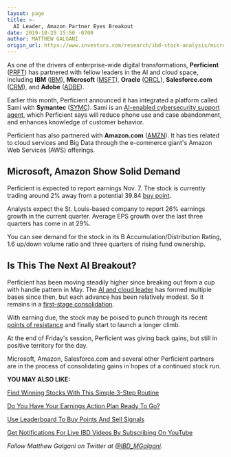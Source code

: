 ```yaml
---
layout: page
title: >-
  AI Leader, Amazon Partner Eyes Breakout
date: 2019-10-25 15:50 -0700
author: MATTHEW GALGANI
origin_url: https://www.investors.com/research/ibd-stock-analysis/microsoft-salesforce-adobe-partner-perficient-preps-buy-zone/
---
```





As one of the drivers of enterprise-wide digital transformations, **Perficient** ([PRFT](https://research.investors.com/quote.aspx?symbol=PRFT)) has partnered with fellow leaders in the AI and cloud space, including **IBM** ([IBM](https://research.investors.com/quote.aspx?symbol=IBM)), **Microsoft** ([MSFT](https://research.investors.com/quote.aspx?symbol=MSFT)), **Oracle** ([ORCL](https://research.investors.com/quote.aspx?symbol=ORCL)), **Salesforce.com** ([CRM](https://research.investors.com/quote.aspx?symbol=CRM)), and **Adobe** ([ADBE](https://research.investors.com/quote.aspx?symbol=ADBE)).


Earlier this month, Perficient announced it has integrated a platform called Sami with **Symantec** ([SYMC](https://research.investors.com/quote.aspx?symbol=SYMC)). Sami is an [AI-enabled cybersecurity support agent](https://www.perficient.com/about/news-releases/2019/perficient-and-symantec-empower-customers-with-ai-enabled-self-service-support-agent), which Perficient says will reduce phone use and case abandonment, and enhances knowledge of customer behavior.


Perficient has also partnered with **Amazon.com** ([AMZN](https://research.investors.com/quote.aspx?symbol=AMZN)). It has ties related to cloud services and Big Data through the e-commerce giant's Amazon Web Services (AWS) offerings.


Microsoft, Amazon Show Solid Demand
-----------------------------------


Perficient is expected to report earnings Nov. 7. The stock is currently trading around 2% away from a potential 39.84 [buy point](https://www.investors.com/how-to-invest/investors-corner/chart-reading-basics-how-a-buy-point-marks-a-time-of-opportunity/).


Analysts expect the St. Louis-based company to report 26% earnings growth in the current quarter. Average EPS growth over the last three quarters has come in at 29%.


You can see demand for the stock in its B Accumulation/Distribution Rating, 1.6 up/down volume ratio and three quarters of rising fund ownership.


Is This The Next AI Breakout?
-----------------------------


Perficient has been moving steadily higher since breaking out from a cup with handle pattern in May. The [AI and cloud leader](https://www.investors.com/news/technology/ai-news-artificial-intelligence-trends-and-leading-stocks/) has formed multiple bases since then, but each advance has been relatively modest. So it remains in a [first-stage consolidation](https://www.investors.com/how-to-invest/investors-corner/counting-bases-is-a-crucial-skill-in-playing-long-winning-stock-rallys/).


With earning due, the stock may be poised to punch through its recent [points of resistance](https://www.investors.com/how-to-invest/stock-chart-reading-for-beginners-trend-moving-averages-support-nvidia-netflix/) and finally start to launch a longer climb.


At the end of Friday's session, Perficient was giving back gains, but still in positive territory for the day.


Microsoft, Amazon, Salesforce.com and several other Perficient partners are in the process of consolidating gains in hopes of a continued stock run.


**YOU MAY ALSO LIKE:**


[Find Winning Stocks With This Simple 3-Step Routine](https://www.investors.com/research/how-to-invest-in-the-stock-market-start-with-a-simple-routine/)


[Do You Have Your Earnings Action Plan Ready To Go?](https://www.investors.com/videos/how-to-invest-in-stocks-build-your-earnings-season-watch-list/)


[Use Leaderboard To Buy Points And Sell Signals](https://www.investors.com/product/leaderboard/?artProdLink=Leaderboard)


[Get Notifications For Live IBD Videos By Subscribing On YouTube](https://www.youtube.com/investorsbusinessdaily)


*Follow Matthew Galgani on Twitter at [@IBD\_MGalgani](https://twitter.com/ibd_mgalgani).*




